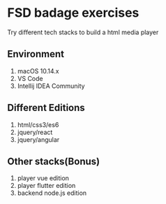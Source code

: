 # FSD badage exercises

Try different tech stacks to build a html media player

## Environment

1. macOS 10.14.x
2. VS Code
3. Intellij IDEA Community

## Different Editions

1. html/css3/es6
2. jquery/react
3. jquery/angular

## Other stacks(Bonus)

1. player vue edition
2. player flutter edition
3. backend node.js edition
